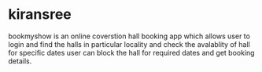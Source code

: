 # kiransree
bookmyshow is an online coverstion hall booking app which allows user to login and find the halls 
in particular locality and check the avalablity of hall for specific dates user can block the hall for required dates
and get booking details.

